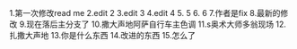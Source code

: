1.第一次修改read me 
2.edit 2
3.edit 3
4.edit 4
5. 5
6. 6
7.作者是fix
8.最新的修改
9.现在落后主分支了
10.撒大声地阿萨自行车主色调
11.s奥术大师多翁现场
12.扎撒大声地 
13.你是什么东西
14.改进的东西
15.怎么了

